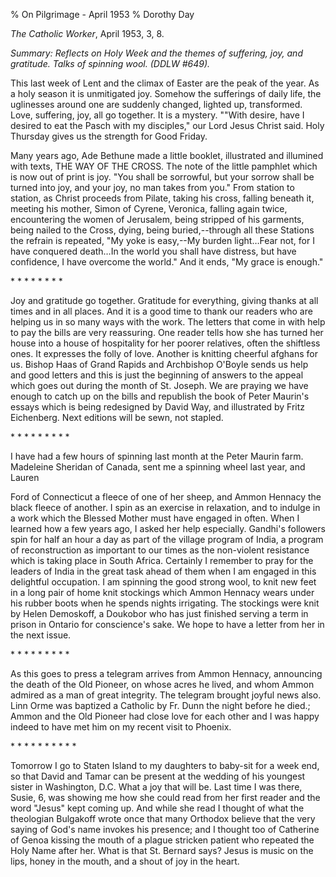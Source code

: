 % On Pilgrimage - April 1953
% Dorothy Day

*The Catholic Worker*, April 1953, 3, 8.

*Summary: Reflects on Holy Week and the themes of suffering, joy, and
gratitude. Talks of spinning wool. (DDLW \#649).*

This last week of Lent and the climax of Easter are the peak of the
year. As a holy season it is unmitigated joy. Somehow the sufferings of
daily life, the uglinesses around one are suddenly changed, lighted up,
transformed. Love, suffering, joy, all go together. It is a mystery.
""With desire, have I desired to eat the Pasch with my disciples," our
Lord Jesus Christ said. Holy Thursday gives us the strength for Good
Friday.

Many years ago, Ade Bethune made a little booklet, illustrated and
illumined with texts, THE WAY OF THE CROSS. The note of the little
pamphlet which is now out of print is joy. "You shall be sorrowful, but
your sorrow shall be turned into joy, and your joy, no man takes from
you." From station to station, as Christ proceeds from Pilate, taking
his cross, falling beneath it, meeting his mother, Simon of Cyrene,
Veronica, falling again twice, encountering the women of Jerusalem,
being stripped of his garments, being nailed to the Cross, dying, being
buried,--through all these Stations the refrain is repeated, "My yoke is
easy,--My burden light…Fear not, for I have conquered death…In the world
you shall have distress, but have confidence, I have overcome the
world." And it ends, "My grace is enough."

\* \* \* \* \* \* \* \*

Joy and gratitude go together. Gratitude for everything, giving thanks
at all times and in all places. And it is a good time to thank our
readers who are helping us in so many ways with the work. The letters
that come in with help to pay the bills are very reassuring. One reader
tells how she has turned her house into a house of hospitality for her
poorer relatives, often the shiftless ones. It expresses the folly of
love. Another is knitting cheerful afghans for us. Bishop Haas of Grand
Rapids and Archbishop O'Boyle sends us help and good letters and this is
just the beginning of answers to the appeal which goes out during the
month of St. Joseph. We are praying we have enough to catch up on the
bills and republish the book of Peter Maurin's essays which is being
redesigned by David Way, and illustrated by Fritz Eichenberg. Next
editions will be sewn, not stapled.

\* \* \* \* \* \* \* \* \*

I have had a few hours of spinning last month at the Peter Maurin farm.
Madeleine Sheridan of Canada, sent me a spinning wheel last year, and
Lauren

Ford of Connecticut a fleece of one of her sheep, and Ammon Hennacy the
black fleece of another. I spin as an exercise in relaxation, and to
indulge in a work which the Blessed Mother must have engaged in often.
When I learned how a few years ago, I asked her help especially.
Gandhi's followers spin for half an hour a day as part of the village
program of India, a program of reconstruction as important to our times
as the non-violent resistance which is taking place in South Africa.
Certainly I remember to pray for the leaders of India in the great task
ahead of them when I am engaged in this delightful occupation. I am
spinning the good strong wool, to knit new feet in a long pair of home
knit stockings which Ammon Hennacy wears under his rubber boots when he
spends nights irrigating. The stockings were knit by Helen Demoskoff, a
Doukobor who has just finished serving a term in prison in Ontario for
conscience's sake. We hope to have a letter from her in the next issue.

\* \* \* \* \* \* \* \* \*

As this goes to press a telegram arrives from Ammon Hennacy, announcing
the death of the Old Pioneer, on whose acres he lived, and whom Ammon
admired as a man of great integrity. The telegram brought joyful news
also. Linn Orme was baptized a Catholic by Fr. Dunn the night before he
died.; Ammon and the Old Pioneer had close love for each other and I was
happy indeed to have met him on my recent visit to Phoenix.

\* \* \* \* \* \* \* \* \* \*

Tomorrow I go to Staten Island to my daughters to baby-sit for a week
end, so that David and Tamar can be present at the wedding of his
youngest sister in Washington, D.C. What a joy that will be. Last time I
was there, Susie, 6, was showing me how she could read from her first
reader and the word "Jesus" kept coming up. And while she read I thought
of what the theologian Bulgakoff wrote once that many Orthodox believe
that the very saying of God's name invokes his presence; and I thought
too of Catherine of Genoa kissing the mouth of a plague stricken patient
who repeated the Holy Name after her. What is that St. Bernard says?
Jesus is music on the lips, honey in the mouth, and a shout of joy in
the heart.
